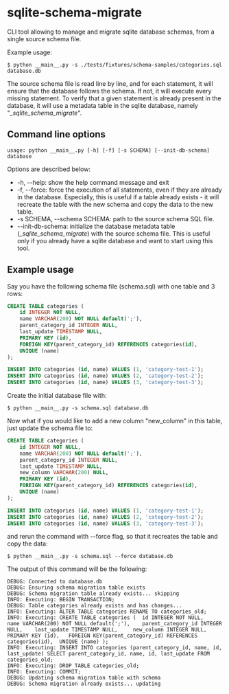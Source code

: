 # sqlite-schema-migrate

CLI tool allowing to manage and migrate sqlite database schemas,
from a single source schema file.

Example usage:

```
$ python __main__.py -s ./tests/fixtures/schema-samples/categories.sql database.db
```

The source schema file is read line by line, and for each statement, it will ensure that
the database follows the schema. If not, it will execute every missing statement.
To verify that a given statement is already present in the database, it will use a metadata
table in the sqlite database, namely "*_sqlite_schema_migrate*".


## Command line options

```
usage: python __main__.py [-h] [-f] [-s SCHEMA] [--init-db-schema] database
```

Options are described below:

- -h, --help: show the help command message and exit
- -f, --force: force the execution of all statements, even if they are already in the database. Especially, this is useful if a table already exists - it will recreate the table with the new schema and copy the data to the new table.
- -s SCHEMA, --schema SCHEMA: path to the source schema SQL file.
- --init-db-schema: initialize the database metadata table (*_sqlite_schema_migrate*) with the source schema file. This is useful only if you already have a sqlite database and want to start using this tool.

## Example usage

Say you have the following schema file (schema.sql) with one table and 3 rows:

```sql
CREATE TABLE categories (
    id INTEGER NOT NULL,
    name VARCHAR(200) NOT NULL default(';'),
    parent_category_id INTEGER NULL,
    last_update TIMESTAMP NULL,
    PRIMARY KEY (id),
    FOREIGN KEY(parent_category_id) REFERENCES categories(id),
    UNIQUE (name)
);

INSERT INTO categories (id, name) VALUES (1, 'category-test-1');
INSERT INTO categories (id, name) VALUES (2, 'category-test-2');
INSERT INTO categories (id, name) VALUES (3, 'category-test-3');
```

Create the initial database file with:

```
$ python __main__.py -s schema.sql database.db
```


Now what if you would like to add a new column "new_column" in this table, just update the schema file to:

```sql
CREATE TABLE categories (
    id INTEGER NOT NULL,
    name VARCHAR(200) NOT NULL default(';'),
    parent_category_id INTEGER NULL,
    last_update TIMESTAMP NULL,
    new_column VARCHAR(200) NULL,
    PRIMARY KEY (id),
    FOREIGN KEY(parent_category_id) REFERENCES categories(id),
    UNIQUE (name)
);

INSERT INTO categories (id, name) VALUES (1, 'category-test-1');
INSERT INTO categories (id, name) VALUES (2, 'category-test-2');
INSERT INTO categories (id, name) VALUES (3, 'category-test-3');
```

and rerun the command with --force flag, so that it recreates the table and copy the data:


```
$ python __main__.py -s schema.sql --force database.db
```

The output of this command will be the following:

```
DEBUG: Connected to database.db
DEBUG: Ensuring schema migration table exists
DEBUG: Schema migration table already exists... skipping
INFO: Executing: BEGIN TRANSACTION;
DEBUG: Table categories already exists and has changes...
INFO: Executing: ALTER TABLE categories RENAME TO categories_old;
INFO: Executing: CREATE TABLE categories (  id INTEGER NOT NULL,    name VARCHAR(200) NOT NULL default(';'),    parent_category_id INTEGER NULL,    last_update TIMESTAMP NULL,     new_column INTEGER NULL,    PRIMARY KEY (id),   FOREIGN KEY(parent_category_id) REFERENCES categories(id),  UNIQUE (name) );
INFO: Executing: INSERT INTO categories (parent_category_id, name, id, last_update) SELECT parent_category_id, name, id, last_update FROM categories_old;
INFO: Executing: DROP TABLE categories_old;
INFO: Executing: COMMIT;
DEBUG: Updating schema migration table with schema
DEBUG: Schema migration already exists... updating
```


